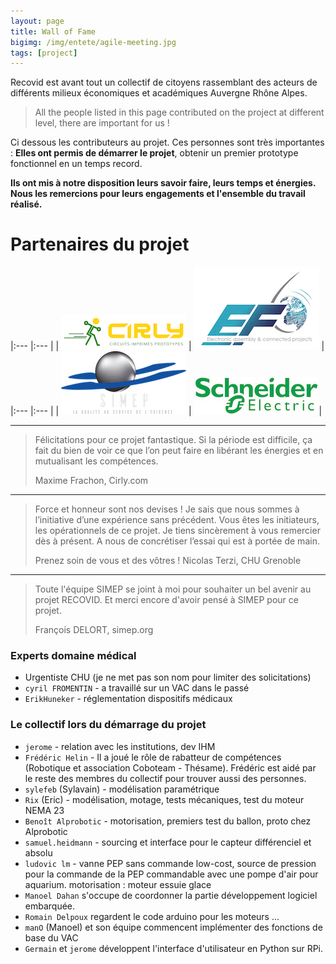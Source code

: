 ```yaml
---
layout: page
title: Wall of Fame
bigimg: /img/entete/agile-meeting.jpg
tags: [project]
---
```


Recovid est avant tout un collectif de citoyens rassemblant des acteurs de différents milieux économiques et académiques Auvergne Rhône Alpes.

> All the people listed in this page contributed on the project at different level, there are important for us !

Ci dessous les contributeurs au projet. Ces personnes sont très importantes : **Elles ont permis de démarrer le projet**, obtenir un premier prototype fonctionnel en un temps record.

**Ils ont mis à notre disposition leurs savoir faire, leurs temps et énergies. Nous les remercions pour leurs engagements et l'ensemble du travail réalisé.**

# Partenaires du projet

|:--- |:--- |
|  ![](img/partners/logoCIRLY.jpg) |  ![](img/partners/logoef.jpg) |
|:--- |:--- |
|  ![](img/partners/LogoSimep.png) |  ![](img/partners/logoSchneider-Electric.jpg)|

---

> Félicitations pour ce projet fantastique. Si la période est difficile, ça fait du bien de voir ce que l’on peut faire en libérant les énergies et en mutualisant les compétences.
>
> Maxime Frachon, Cirly.com

---

> Force et honneur sont nos devises !
> Je sais que nous sommes à l’initiative d’une expérience sans précédent.
> Vous êtes les initiateurs, les opérationnels de ce projet.
> Je tiens sincèrement à vous remercier dès à présent.
> A nous de concrétiser l’essai qui est à portée de main.
>
> Prenez soin de vous et des vôtres !
> Nicolas Terzi, CHU Grenoble

---


> Toute l'équipe SIMEP se joint à moi pour souhaiter un bel avenir au projet RECOVID.
> Et merci encore d'avoir pensé à SIMEP pour ce projet.
>
> François DELORT, simep.org

### Experts domaine médical

* Urgentiste CHU (je ne met pas son nom pour limiter des solicitations)
* ``cyril FROMENTIN`` - a travaillé sur un VAC dans le passé
* ``ErikHuneker`` - réglementation dispositifs médicaux

### Le collectif lors du démarrage du projet

* ``jerome`` - relation avec les institutions, dev IHM
* ``Frédéric Helin`` - Il a joué le rôle de rabatteur de compétences (Robotique et association Coboteam - Thésame). Frédéric est aidé par le reste des membres du collectif pour trouver aussi des personnes.
* ``sylefeb`` (Sylavain) - modélisation paramétrique
* ``Rix`` (Eric) - modélisation, motage, tests mécaniques, test du moteur NEMA 23
* ``Benoît Alprobotic`` - motorisation, premiers test du ballon, proto chez Alprobotic
* ``samuel.heidmann`` - sourcing et interface pour le capteur différenciel et absolu
* ``ludovic lm`` - vanne PEP sans commande low-cost, source de pression pour la commande de la PEP commandable avec une pompe d'air pour aquarium. motorisation : moteur essuie glace
* ``Manoel Dahan`` s'occupe de coordonner la partie développement logiciel embarquée.
* ``Romain Delpoux`` regardent le code arduino pour les moteurs ...
* ``manO`` (Manoel) et son équipe commencent implémenter des fonctions de base du VAC
* ``Germain`` et ``jerome`` développent l'interface d'utilisateur en Python sur RPi.
